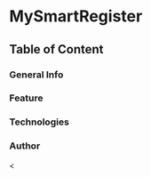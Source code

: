# MySmartRegister
## Table of Content
### General Info
### Feature
### Technologies
### Author
&lt;
